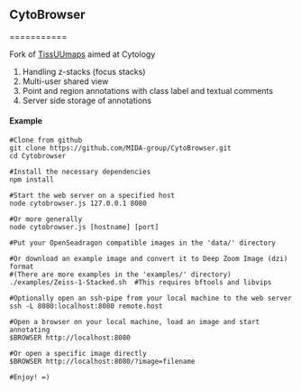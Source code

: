 ## CytoBrowser
===========

Fork of [TissUUmaps](https://github.com/wahlby-lab/TissUUmaps) aimed at Cytology

1. Handling z-stacks (focus stacks)
2. Multi-user shared view
3. Point and region annotations with class label and textual comments
4. Server side storage of annotations


#### Example
```
#Clone from github
git clone https://github.com/MIDA-group/CytoBrowser.git
cd Cytobrowser

#Install the necessary dependencies
npm install

#Start the web server on a specified host
node cytobrowser.js 127.0.0.1 8080

#Or more generally
node cytobrowser.js [hostname] [port]

#Put your OpenSeadragon compatible images in the 'data/' directory

#Or download an example image and convert it to Deep Zoom Image (dzi) format
#(There are more examples in the 'examples/' directory)
./examples/Zeiss-1-Stacked.sh  #This requires bftools and libvips

#Optionally open an ssh-pipe from your local machine to the web server
ssh -L 8080:localhost:8080 remote.host

#Open a browser on your local machine, load an image and start annotating
$BROWSER http://localhost:8080

#Or open a specific image directly
$BROWSER http://localhost:8080/?image=filename

#Enjoy! =)
```

